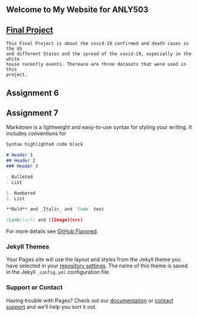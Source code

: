 ## Welcome to My Website for ANLY503

## [Final Project](https://clarali1234.github.io/WenLi.git.io/)
    This Final Project is about the covid-19 confirmed and death cases in the US 
    and different States and the spread of the covid-19, especially in the white 
    house recently events. Thereare are three datasets that were used in this 
    project.

   
   

## Assignment 6

   

## Assignment 7



Markdown is a lightweight and easy-to-use syntax for styling your writing. It includes conventions for

```markdown
Syntax highlighted code block

# Header 1
## Header 2
### Header 3

- Bulleted
- List

1. Numbered
2. List

**Bold** and _Italic_ and `Code` text

[Link](url) and ![Image](src)
```

For more details see [GitHub Flavored](https://guides.github.com/features/mastering-markdown/).

### Jekyll Themes

Your Pages site will use the layout and styles from the Jekyll theme you have selected in your [repository settings](https://github.com/clarali1234/portfolio.github.io/settings). The name of this theme is saved in the Jekyll `_config.yml` configuration file.

### Support or Contact

Having trouble with Pages? Check out our [documentation](https://docs.github.com/categories/github-pages-basics/) or [contact support](https://github.com/contact) and we’ll help you sort it out.
